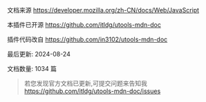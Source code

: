 文档来源 https://developer.mozilla.org/zh-CN/docs/Web/JavaScript

本插件已开源 https://github.com/itldg/utools-mdn-doc

插件代码改自 https://github.com/in3102/utools-mdn-doc

最后更新: 2024-08-24

文档数量: 1034 篇

> 若您发现官方文档已更新,可提交问题来告知我 https://github.com/itldg/utools-mdn-doc/issues